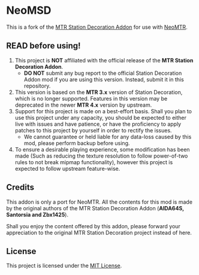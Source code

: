 # NeoMSD

This is a fork of the [MTR Station Decoration Addon](https://modrinth.com/mod/station-decoration) for use with [NeoMTR](https://modrinth.com/mod/neomtr).  

## READ before using!
1. This project is **NOT** affiliated with the official release of the **MTR Station Decoration Addon**.
   - **DO NOT** submit any bug report to the official Station Decoration Addon mod if you are using this version. Instead, submit it in this repository.
2. This version is based on the **MTR 3.x** version of Station Decoration, which is no longer supported. Features in this version may be deprecated in the newer **MTR 4.x** version by upstream.
3. Support for this project is made on a best-effort basis. Shall you plan to use this project under any capacity, you should be expected to either live with issues and have patience, or have the proficiency to apply patches to this project by yourself in order to rectify the issues.
   - We cannot guarantee or held liable for any data-loss caused by this mod, please perform backup before using.
4. To ensure a desirable playing experience, some modification has been made (Such as reducing the texture resolution to follow power-of-two rules to not break mipmap functionality), however this project is expected to follow upstream feature-wise.

## Credits
This addon is only a port for NeoMTR. All the contents for this mod is made by the original authors of the MTR Station Decoration Addon (**AIDA64S, Santorsia and Zbx1425**).

Shall you enjoy the content offered by this addon, please forward your appreciation to the original MTR Station Decoration project instead of here.

## License
This project is licensed under the [MIT License](./LICENSE).